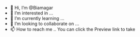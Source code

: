 - 👋 Hi, I’m @Biamagar
- 👀 I’m interested in ...
- 🌱 I’m currently learning ...
- 💞️ I’m looking to collaborate on ...
- 📫 How to reach me ..
You can click the Preview link to take
